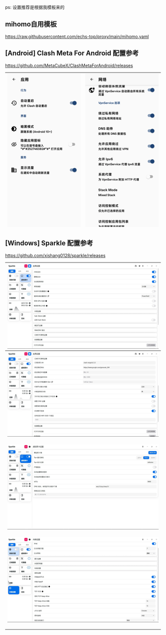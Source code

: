 ps: 设置推荐是根据我模板来的

## mihomo自用模板

https://raw.githubusercontent.com/echs-top/proxy/main/mihomo.yaml

## [Android] Clash Meta For Android 配置参考

https://github.com/MetaCubeX/ClashMetaForAndroid/releases

| ![](./img/cmfa_01.webp) | ![](./img/cmfa_02.webp) |
| ----------- | ----------- |

## [Windows] Sparkle 配置参考

https://github.com/xishang0128/sparkle/releases

| ![](./img/sparkle_01.webp) |
| ----------- |
| ![](./img/sparkle_02.webp) |
| ![](./img/sparkle_03.webp) |
| ![](./img/sparkle_04.webp) |
